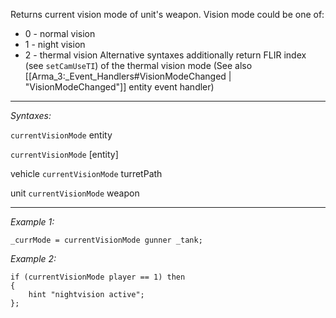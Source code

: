 Returns current vision mode of unit's weapon. Vision mode could be one of:
* 0 - normal vision
* 1 - night vision
* 2 - thermal vision
Alternative syntaxes additionally return FLIR index (see `setCamUseTI`) of the thermal vision mode (See also [[Arma_3:_Event_Handlers#VisionModeChanged | "VisionModeChanged"]] entity event handler)


---
*Syntaxes:*

`currentVisionMode` entity

`currentVisionMode` [entity]

vehicle `currentVisionMode` turretPath

unit `currentVisionMode` weapon

---
*Example 1:*

```sqf
_currMode = currentVisionMode gunner _tank;
```

*Example 2:*

```sqf
if (currentVisionMode player == 1) then
{
	hint "nightvision active";
};
```